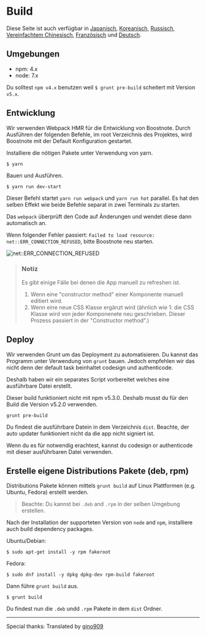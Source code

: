 # Build
Diese Seite ist auch verfügbar in [Japanisch](https://github.com/BoostIO/Boostnote/blob/master/docs/jp/build.md), [Koreanisch](https://github.com/BoostIO/Boostnote/blob/master/docs/ko/build.md), [Russisch](https://github.com/BoostIO/Boostnote/blob/master/docs/ru/build.md), [Vereinfachtem Chinesisch](https://github.com/BoostIO/Boostnote/blob/master/docs/zh_CN/build.md), [Französisch](https://github.com/BoostIO/Boostnote/blob/master/docs/fr/build.md) und [Deutsch](https://github.com/BoostIO/Boostnote/blob/master/docs/de/build.md).

## Umgebungen
* npm: 4.x
* node: 7.x

Du solltest `npm v4.x` benutzen weil `$ grunt pre-build` scheitert mit Version `v5.x`.

## Entwicklung

Wir verwenden Webpack HMR für die Entwicklung von Boostnote.
Durch Ausführen der folgenden Befehle, im root Verzeichnis des Projektes, wird Boostnote mit der Default Konfiguration gestartet.

Installiere die nötigen Pakete unter Verwendung von yarn.

```
$ yarn
```

Bauen und Ausführen.

```
$ yarn run dev-start
```

Dieser Befehl startet `yarn run webpack` und `yarn run hot` parallel. Es hat den selben Effekt wie beide Befehle separat in zwei Terminals zu starten.

Das `webpack` überprüft den Code auf Änderungen und wendet diese dann automatisch an.

Wenn folgender Fehler passiert: `Failed to load resource: net::ERR_CONNECTION_REFUSED`, bitte Boostnote neu starten.

![net::ERR_CONNECTION_REFUSED](https://cloud.githubusercontent.com/assets/11307908/24343004/081e66ae-1279-11e7-8d9e-7f478043d835.png)

> ### Notiz
> Es gibt einige Fälle bei denen die App manuell zu refreshen ist.
> 1. Wenn eine "constructor method" einer Komponente manuell editiert wird.
> 2. Wenn eine neue CSS Klasse ergänzt wird (ähnlich wie 1: die CSS Klasse wird von jeder Komponenete neu geschrieben. Dieser Prozess passiert in der "Constructor method".)

## Deploy

Wir verwenden Grunt um das Deployment zu automatisieren.
Du kannst das Programm unter Verwendung von `grunt` bauen. Jedoch empfehlen wir das nicht denn der default task beinhaltet codesign und authenticode.

Deshalb haben wir ein separates Script vorbereitet welches eine ausführbare Datei erstellt.

Dieser build funktioniert nicht mit npm v5.3.0. Deshalb musst du für den Build die Version v5.2.0 verwenden.

```
grunt pre-build
```
Du findest die ausführbare Datein in dem Verzeichnis `dist`. Beachte, der auto updater funktioniert nicht da die app nicht signiert ist.

Wenn du es für notwendig erachtest, kannst du codesign or authenticode mit dieser ausführbaren Datei verwenden.

## Erstelle eigene Distributions Pakete (deb, rpm)

Distributions Pakete können mittels `grunt build` auf Linux Plattformen (e.g. Ubuntu, Fedora) erstellt werden.

> Beachte: Du kannst bei `.deb` and `.rpm` in der selben Umgebung erstellen.

Nach der Installation der supporteten Version von `node` and `npm`, installiere auch build dependency packages.


Ubuntu/Debian:

```
$ sudo apt-get install -y rpm fakeroot
```

Fedora:

```
$ sudo dnf install -y dpkg dpkg-dev rpm-build fakeroot
```

Dann führe `grunt build` aus.

```
$ grunt build
```

Du findest nun die `.deb` undd `.rpm` Pakete in dem `dist` Ordner.

---

Special thanks: Translated by [gino909](https://github.com/gino909)
